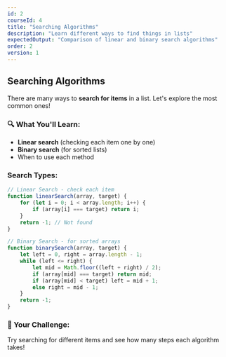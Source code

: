 ```yaml
---
id: 2
courseId: 4
title: "Searching Algorithms"
description: "Learn different ways to find things in lists"
expectedOutput: "Comparison of linear and binary search algorithms"
order: 2
version: 1
---
```


## Searching Algorithms

There are many ways to **search for items** in a list. Let's explore the most common ones!

### 🔍 What You'll Learn:

- **Linear search** (checking each item one by one)
- **Binary search** (for sorted lists)
- When to use each method

### Search Types:

```javascript
// Linear Search - check each item
function linearSearch(array, target) {
    for (let i = 0; i < array.length; i++) {
        if (array[i] === target) return i;
    }
    return -1; // Not found
}

// Binary Search - for sorted arrays
function binarySearch(array, target) {
    let left = 0, right = array.length - 1;
    while (left <= right) {
        let mid = Math.floor((left + right) / 2);
        if (array[mid] === target) return mid;
        if (array[mid] < target) left = mid + 1;
        else right = mid - 1;
    }
    return -1;
}
```

### 🌟 Your Challenge:

Try searching for different items and see how many steps each algorithm takes!